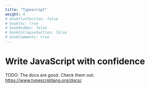 ```yaml
---
title: "Typescript"
weight: 4
# bookFlatSection: false
# bookToc: true
# bookHidden: false
# bookCollapseSection: false
# bookComments: true
---
```

# Write JavaScript with confidence
TODO: The docs are good. Check them out: https://www.typescriptlang.org/docs/.